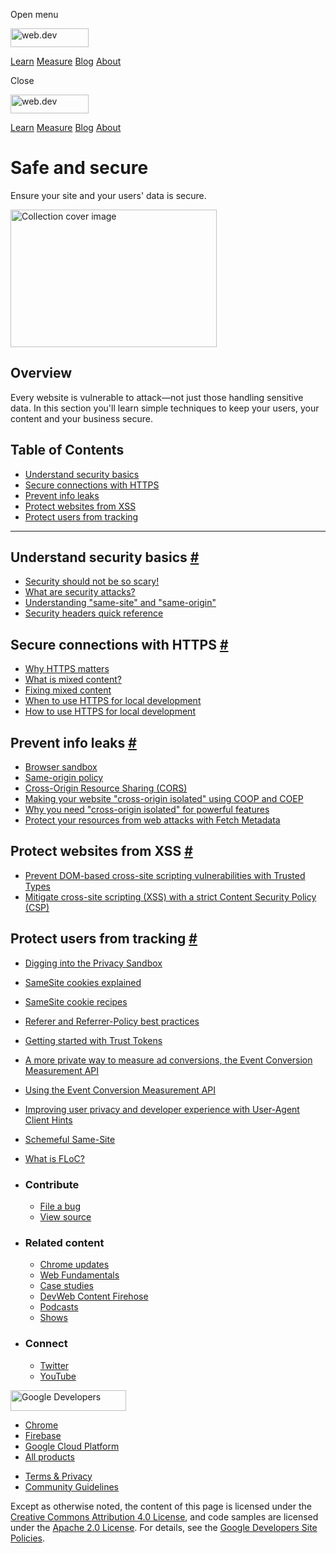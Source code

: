 <span class="w-tooltip w-tooltip--left">Open menu</span>

<a href="/" class="gc-analytics-event header-default__logo-link"><img src="/images/lockup.svg" alt="web.dev" class="header-default__logo" width="125" height="30" /></a>

<a href="/learn/" class="gc-analytics-event header-default__link">Learn</a> <a href="/measure/" class="gc-analytics-event header-default__link">Measure</a> <a href="/blog/" class="gc-analytics-event header-default__link">Blog</a> <a href="/about/" class="gc-analytics-event header-default__link">About</a>

<span class="w-tooltip">Close</span>

<a href="/" class="gc-analytics-event"><img src="/images/lockup.svg" alt="web.dev" class="drawer-default__logo" width="125" height="30" /></a>

<a href="/learn/" class="gc-analytics-event drawer-default__link">Learn</a> <a href="/measure/" class="gc-analytics-event drawer-default__link">Measure</a> <a href="/blog/" class="gc-analytics-event drawer-default__link">Blog</a> <a href="/about/" class="gc-analytics-event drawer-default__link">About</a>

Safe and secure
===============

Ensure your site and your users' data is secure.

<img src="https://web-dev.imgix.net/image/jxu1OdD7LKOGIDU7jURMpSH2lyK2/gVpSImYQruckFe6Srvxv.svg" alt="Collection cover image" class="w-masthead-path__image" width="330" height="220" />

Overview
--------

Every website is vulnerable to attack—not just those handling sensitive data. In this section you'll learn simple techniques to keep your users, your content and your business secure.

Table of Contents
-----------------

-   <a href="#understand-security-basics" class="w-path-link">Understand security basics</a>
-   <a href="#secure-connections-with-https" class="w-path-link">Secure connections with HTTPS</a>
-   <a href="#prevent-info-leaks" class="w-path-link">Prevent info leaks</a>
-   <a href="#protect-websites-from-xss" class="w-path-link">Protect websites from XSS</a>
-   <a href="#protect-users-from-tracking" class="w-path-link">Protect users from tracking</a>

------------------------------------------------------------------------

Understand security basics <a href="#understand-security-basics" class="w-headline-link">#</a>
----------------------------------------------------------------------------------------------

-   <a href="/security-not-scary/" class="w-path-link">Security should not be so scary!</a>
-   <a href="/security-attacks/" class="w-path-link">What are security attacks?</a>
-   <a href="/same-site-same-origin/" class="w-path-link">Understanding "same-site" and "same-origin"</a>
-   <a href="/security-headers/" class="w-path-link">Security headers quick reference</a>

Secure connections with HTTPS <a href="#secure-connections-with-https" class="w-headline-link">#</a>
----------------------------------------------------------------------------------------------------

-   <a href="/why-https-matters/" class="w-path-link">Why HTTPS matters</a>
-   <a href="/what-is-mixed-content/" class="w-path-link">What is mixed content?</a>
-   <a href="/fixing-mixed-content/" class="w-path-link">Fixing mixed content</a>
-   <a href="/when-to-use-local-https/" class="w-path-link">When to use HTTPS for local development</a>
-   <a href="/how-to-use-local-https/" class="w-path-link">How to use HTTPS for local development</a>

Prevent info leaks <a href="#prevent-info-leaks" class="w-headline-link">#</a>
------------------------------------------------------------------------------

-   <a href="/browser-sandbox/" class="w-path-link">Browser sandbox</a>
-   <a href="/same-origin-policy/" class="w-path-link">Same-origin policy</a>
-   <a href="/cross-origin-resource-sharing/" class="w-path-link">Cross-Origin Resource Sharing (CORS)</a>
-   <a href="/coop-coep/" class="w-path-link">Making your website "cross-origin isolated" using COOP and COEP</a>
-   <a href="/why-coop-coep/" class="w-path-link">Why you need "cross-origin isolated" for powerful features</a>
-   <a href="/fetch-metadata/" class="w-path-link">Protect your resources from web attacks with Fetch Metadata</a>

Protect websites from XSS <a href="#protect-websites-from-xss" class="w-headline-link">#</a>
--------------------------------------------------------------------------------------------

-   <a href="/trusted-types/" class="w-path-link">Prevent DOM-based cross-site scripting vulnerabilities with Trusted Types</a>
-   <a href="/strict-csp/" class="w-path-link">Mitigate cross-site scripting (XSS) with a strict Content Security Policy (CSP)</a>

Protect users from tracking <a href="#protect-users-from-tracking" class="w-headline-link">#</a>
------------------------------------------------------------------------------------------------

-   <a href="/digging-into-the-privacy-sandbox/" class="w-path-link">Digging into the Privacy Sandbox</a>
-   <a href="/samesite-cookies-explained/" class="w-path-link">SameSite cookies explained</a>
-   <a href="/samesite-cookie-recipes/" class="w-path-link">SameSite cookie recipes</a>
-   <a href="/referrer-best-practices/" class="w-path-link">Referer and Referrer-Policy best practices</a>
-   <a href="/trust-tokens/" class="w-path-link">Getting started with Trust Tokens</a>
-   <a href="/conversion-measurement/" class="w-path-link">A more private way to measure ad conversions, the Event Conversion Measurement API</a>
-   <a href="/using-conversion-measurement/" class="w-path-link">Using the Event Conversion Measurement API</a>
-   <a href="/user-agent-client-hints/" class="w-path-link">Improving user privacy and developer experience with User-Agent Client Hints</a>
-   <a href="/schemeful-samesite/" class="w-path-link">Schemeful Same-Site</a>
-   <a href="/floc/" class="w-path-link">What is FLoC?</a>

-   ### Contribute

    -   <a href="https://github.com/GoogleChrome/web.dev/issues/new?assignees=&amp;labels=bug&amp;template=bug_report.md&amp;title=" class="w-footer__linkbox-link">File a bug</a>
    -   <a href="https://github.com/googlechrome/web.dev" class="w-footer__linkbox-link">View source</a>

-   ### Related content

    -   <a href="https://blog.chromium.org/" class="w-footer__linkbox-link">Chrome updates</a>
    -   <a href="https://developers.google.com/web/" class="w-footer__linkbox-link">Web Fundamentals</a>
    -   <a href="https://developers.google.com/web/showcase/" class="w-footer__linkbox-link">Case studies</a>
    -   <a href="https://devwebfeed.appspot.com/" class="w-footer__linkbox-link">DevWeb Content Firehose</a>
    -   <a href="/podcasts/" class="w-footer__linkbox-link">Podcasts</a>
    -   <a href="/shows/" class="w-footer__linkbox-link">Shows</a>

-   ### Connect

    -   <a href="https://www.twitter.com/ChromiumDev" class="w-footer__linkbox-link">Twitter</a>
    -   <a href="https://www.youtube.com/user/ChromeDevelopers" class="w-footer__linkbox-link">YouTube</a>

<a href="https://developers.google.com/" class="w-footer__utility-logo-link"><img src="/images/lockup-color.png" alt="Google Developers" class="w-footer__utility-logo" width="185" height="33" /></a>

-   <a href="https://developer.chrome.com/" class="w-footer__utility-link">Chrome</a>
-   <a href="https://firebase.google.com/" class="w-footer__utility-link">Firebase</a>
-   <a href="https://cloud.google.com/" class="w-footer__utility-link">Google Cloud Platform</a>
-   <a href="https://developers.google.com/products" class="w-footer__utility-link">All products</a>

<!-- -->

-   <a href="https://policies.google.com/" class="w-footer__utility-link">Terms &amp; Privacy</a>
-   <a href="/community-guidelines/" class="w-footer__utility-link">Community Guidelines</a>

Except as otherwise noted, the content of this page is licensed under the [Creative Commons Attribution 4.0 License](https://creativecommons.org/licenses/by/4.0/), and code samples are licensed under the [Apache 2.0 License](https://www.apache.org/licenses/LICENSE-2.0). For details, see the [Google Developers Site Policies](https://developers.google.com/terms/site-policies).
